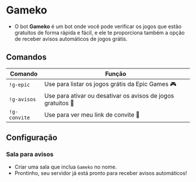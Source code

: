 # Gameko

- O bot **Gameko** é um bot onde você pode verificar os jogos que estão gratuitos de forma rápida e fácil, e ele te proporciona também a opção de receber avisos automáticos de jogos grátis.

## Comandos

| Comando | Função |
| ------- | ------ |
| ``!g-epic`` | Use para listar os jogos grátis da Epic Games 🎮 |
| ``!g-avisos`` | Use para ativar ou desativar os avisos de jogos gratuitos 🔔 |
| ``!g-convite`` | Use para ver meu link de convite 🔗 |

## Configuração

  ### Sala para avisos

  - Criar uma sala que inclua ``Gameko`` no nome.
  - Prontinho, seu servidor já está pronto para receber avisos automáticos!